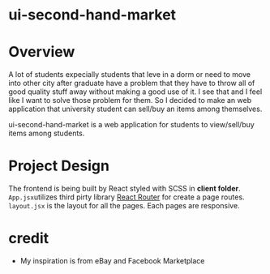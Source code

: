 # ui-second-hand-market


# Overview

A lot of students expecially students that leve in a dorm or need to move into other city after graduate have a problem that they have to throw all of good quality stuff away without making a good use of it. I see that and I feel like I want to solve those problem for them. So I decided to make an web application that university student can sell/buy an items among themselves.

ui-second-hand-market is a web application for students to view/sell/buy items among students. 


# Project Design

The frontend is being built by React styled with SCSS in **client folder**. `App.jsx`utilizes third pirty library [React Router](https://reactrouter.com/en/main/start/overview) for create a page routes. `layout.jsx` is the layout for all the pages. Each pages are responsive.



# credit
  - My inspiration is from eBay and Facebook Marketplace
